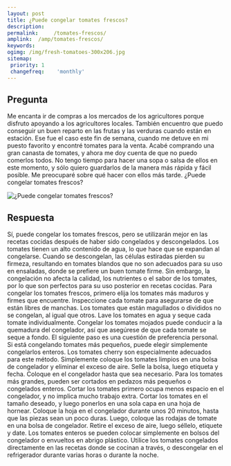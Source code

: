 ```yaml
---
layout: post
title: ¿Puede congelar tomates frescos?  
description: 
permalink:     /tomates-frescos/
amplink:  /amp/tomates-frescos/
keywords: 
ogimg: /img/fresh-tomatoes-300x206.jpg
sitemap:
 priority: 1
 changefreq:    'monthly'
---
```




## Pregunta

Me encanta ir de compras a los mercados de los agricultores porque disfruto apoyando a los agricultores locales. También encuentro que puedo conseguir un buen reparto en las frutas y las verduras cuando están en estación. Ese fue el caso este fin de semana, cuando me detuve en mi puesto favorito y encontré tomates para la venta. Acabé comprando una gran canasta de tomates, y ahora me doy cuenta de que no puedo comerlos todos. No tengo tiempo para hacer una sopa o salsa de ellos en este momento, y sólo quiero guardarlos de la manera más rápida y fácil posible. Me preocuparé sobre qué hacer con ellos más tarde. ¿Puede congelar tomates frescos?


![¿Puede congelar tomates frescos?](https://sepuedecongelar.com/img/fresh-tomatoes-300x206.jpg "¿Puede congelar tomates frescos?" )


## Respuesta

Sí, puede congelar los tomates frescos, pero se utilizarán mejor en las recetas cocidas después de haber sido congelados y descongelados. Los tomates tienen un alto contenido de agua, lo que hace que se expandan al congelarse. Cuando se descongelan, las células estiradas pierden su firmeza, resultando en tomates blandos que no son adecuados para su uso en ensaladas, donde se prefiere un buen tomate firme. Sin embargo, la congelación no afecta la calidad, los nutrientes o el sabor de los tomates, por lo que son perfectos para su uso posterior en recetas cocidas.
Para congelar los tomates frescos, primero elija los tomates más maduros y firmes que encuentre. Inspeccione cada tomate para asegurarse de que están libres de manchas. Los tomates que están magullados o divididos no se congelan, al igual que otros. Lave los tomates en agua y seque cada tomate individualmente. Congelar los tomates mojados puede conducir a la quemadura del congelador, así que asegúrese de que cada tomate se seque a fondo. El siguiente paso es una cuestión de preferencia personal.
Si está congelando tomates más pequeños, puede elegir simplemente congelarlos enteros. Los tomates cherry son especialmente adecuados para este método. Simplemente coloque los tomates limpios en una bolsa de congelador y eliminar el exceso de aire. Selle la bolsa, luego etiqueta y fecha. Coloque en el congelador hasta que sea necesario. Para los tomates más grandes, pueden ser cortados en pedazos más pequeños o congelados enteros. Cortar los tomates primero ocupa menos espacio en el congelador, y no implica mucho trabajo extra. Cortar los tomates en el tamaño deseado, y luego ponerlos en una sola capa en una hoja de hornear. Coloque la hoja en el congelador durante unos 20 minutos, hasta que las piezas sean un poco duras. Luego, coloque las rodajas de tomate en una bolsa de congelador. Retire el exceso de aire, luego séllelo, etiquete y date. Los tomates enteros se pueden colocar simplemente en bolsos del congelador o envueltos en abrigo plástico.
Utilice los tomates congelados directamente en las recetas donde se cocinan a través, o descongelar en el refrigerador durante varias horas o durante la noche.

